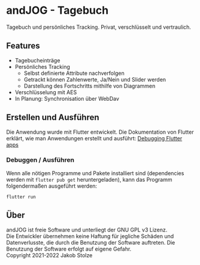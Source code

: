 # andJOG - Tagebuch
Tagebuch und persönliches Tracking. Privat, verschlüsselt und vertraulich.  

## Features
- Tagebucheinträge
- Persönliches Tracking
  - Selbst definierte Attribute nachverfolgen
  - Getrackt können Zahlenwerte, Ja/Nein und Slider werden
  - Darstellung des Fortschritts mithilfe von Diagrammen
- Verschlüsselung mit AES
- In Planung: Synchronisation über WebDav

## Erstellen und Ausführen
Die Anwendung wurde mit Flutter entwickelt. Die Dokumentation von Flutter erklärt, wie man Anwendungen erstellt und ausführt: [Debugging Flutter apps](https://docs.flutter.dev/testing/debugging)

### Debuggen / Ausführen
Wenn alle nötigen Programme und Pakete installiert sind (dependencies werden mit `flutter pub get` heruntergeladen), kann das Programm folgendermaßen ausgeführt werden:
```
flutter run
```

## Über
andJOG ist freie Software und unterliegt der GNU GPL v3 Lizenz.  
Die Entwickler übernehmen keine Haftung für jegliche Schäden und Datenverlusste, die durch die Benutzung der Software auftreten. Die Benutzung der Software erfolgt auf eigene Gefahr.  
Copyright 2021-2022 Jakob Stolze